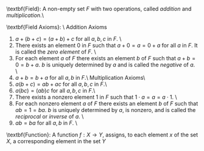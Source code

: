 \textbf{Field}: A non-empty set $F$ with two operations, called $addition$ and $multiplication$.\\

\textbf{Field Axioms}: \\
Addition Axioms
1) $a + (b + c) = (a+b) + c$ for all $a,b,c$ in $F$. \\
2) There exists an element $0$ in $F$ such that $a+0 = a = 0+a$  for all $a$ in $F$. It is called the $zero$ $element$ of $F$. \\
3) For each element $a$ of $F$ there exists an element $b$ of $F$ such that $a + b = 0 = b + a$. $b$ is uniquely determined by $a$ and is called the $negative$ of $a$. \\
4) $a+b = b+a$ for all $a,b$ in $F$.\\
Multiplication Axioms\\
5)  $a(b+c) = ab + ac$ for all $a,b,c$ in $F$.\\
6) $a(bc) = (ab)c$ for all $a,b,c$ in $F$.\\
7) There exists a nonzero element 1 in $F$ such that $1\cdot a = a = a\cdot 1$. \\
8) For each nonzero element $a$ of $F$ there exists an element $b$ of $F$ such that $ab = 1 = ba$. $b$ is uniquely determined by $a$, is nonzero, and is called the $reciprocal$ or $inverse$ of $a$. \\
9) $ab = ba$ for all $a,b$ in $F$. \\

\textbf{Function}: A function $f: X \to Y$, assigns, to each element $x$ of the set $X$, a corresponding element in the set $Y$